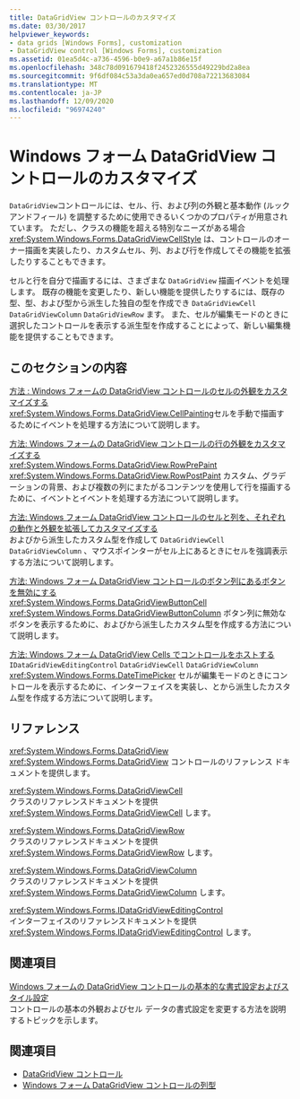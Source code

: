 ```yaml
---
title: DataGridView コントロールのカスタマイズ
ms.date: 03/30/2017
helpviewer_keywords:
- data grids [Windows Forms], customization
- DataGridView control [Windows Forms], customization
ms.assetid: 01ea5d4c-a736-4596-b0e9-a67a1b86e15f
ms.openlocfilehash: 348c78d091679418f2452326555d49229bd2a8ea
ms.sourcegitcommit: 9f6df084c53a3da0ea657ed0d708a72213683084
ms.translationtype: MT
ms.contentlocale: ja-JP
ms.lasthandoff: 12/09/2020
ms.locfileid: "96974240"
---
```

# <a name="customizing-the-windows-forms-datagridview-control"></a>Windows フォーム DataGridView コントロールのカスタマイズ
`DataGridView`コントロールには、セル、行、および列の外観と基本動作 (ルックアンドフィール) を調整するために使用できるいくつかのプロパティが用意されています。 ただし、クラスの機能を超える特別なニーズがある場合 <xref:System.Windows.Forms.DataGridViewCellStyle> は、コントロールのオーナー描画を実装したり、カスタムセル、列、および行を作成してその機能を拡張したりすることもできます。  
  
 セルと行を自分で描画するには、さまざまな `DataGridView` 描画イベントを処理します。 既存の機能を変更したり、新しい機能を提供したりするには、既存の型、型、および型から派生した独自の型を作成でき `DataGridViewCell` `DataGridViewColumn` `DataGridViewRow` ます。 また、セルが編集モードのときに選択したコントロールを表示する派生型を作成することによって、新しい編集機能を提供することもできます。  
  
## <a name="in-this-section"></a>このセクションの内容  
 [方法 : Windows フォームの DataGridView コントロールのセルの外観をカスタマイズする](customize-the-appearance-of-cells-in-the-datagrid.md)  
 <xref:System.Windows.Forms.DataGridView.CellPainting>セルを手動で描画するためにイベントを処理する方法について説明します。  
  
 [方法: Windows フォームの DataGridView コントロールの行の外観をカスタマイズする](customize-the-appearance-of-rows-in-the-datagrid.md)  
 <xref:System.Windows.Forms.DataGridView.RowPrePaint> <xref:System.Windows.Forms.DataGridView.RowPostPaint> カスタム、グラデーションの背景、および複数の列にまたがるコンテンツを使用して行を描画するために、イベントとイベントを処理する方法について説明します。  
  
 [方法: Windows フォーム DataGridView コントロールのセルと列を、それぞれの動作と外観を拡張してカスタマイズする](customize-cells-and-columns-in-the-datagrid-by-extending-behavior.md)  
 およびから派生したカスタム型を作成して `DataGridViewCell` `DataGridViewColumn` 、マウスポインターがセル上にあるときにセルを強調表示する方法について説明します。  
  
 [方法: Windows フォーム DataGridView コントロールのボタン列にあるボタンを無効にする](disable-buttons-in-a-button-column-in-the-datagrid.md)  
 <xref:System.Windows.Forms.DataGridViewButtonCell> <xref:System.Windows.Forms.DataGridViewButtonColumn> ボタン列に無効なボタンを表示するために、およびから派生したカスタム型を作成する方法について説明します。  
  
 [方法: Windows フォーム DataGridView Cells でコントロールをホストする](how-to-host-controls-in-windows-forms-datagridview-cells.md)  
 `IDataGridViewEditingControl` `DataGridViewCell` `DataGridViewColumn` <xref:System.Windows.Forms.DateTimePicker> セルが編集モードのときにコントロールを表示するために、インターフェイスを実装し、とから派生したカスタム型を作成する方法について説明します。  
  
## <a name="reference"></a>リファレンス  
 <xref:System.Windows.Forms.DataGridView>  
 <xref:System.Windows.Forms.DataGridView> コントロールのリファレンス ドキュメントを提供します。  
  
 <xref:System.Windows.Forms.DataGridViewCell>  
 クラスのリファレンスドキュメントを提供 <xref:System.Windows.Forms.DataGridViewCell> します。  
  
 <xref:System.Windows.Forms.DataGridViewRow>  
 クラスのリファレンスドキュメントを提供 <xref:System.Windows.Forms.DataGridViewRow> します。  
  
 <xref:System.Windows.Forms.DataGridViewColumn>  
 クラスのリファレンスドキュメントを提供 <xref:System.Windows.Forms.DataGridViewColumn> します。  
  
 <xref:System.Windows.Forms.IDataGridViewEditingControl>  
 インターフェイスのリファレンスドキュメントを提供 <xref:System.Windows.Forms.IDataGridViewEditingControl> します。  
  
## <a name="related-sections"></a>関連項目  
 [Windows フォームの DataGridView コントロールの基本的な書式設定およびスタイル設定](basic-formatting-and-styling-in-the-windows-forms-datagridview-control.md)  
 コントロールの基本の外観およびセル データの書式設定を変更する方法を説明するトピックを示します。  
  
## <a name="see-also"></a>関連項目

- [DataGridView コントロール](datagridview-control-windows-forms.md)
- [Windows フォーム DataGridView コントロールの列型](column-types-in-the-windows-forms-datagridview-control.md)
